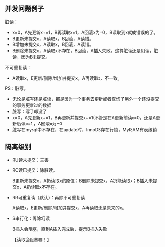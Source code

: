 ## 并发问题例子

脏读：
- x=0，A先更新x+=1，B再读取x=1，A回滚x为=0，B读取到x就成错误的了。
- B更新未提交x，A读取x，B回滚，A读错。
- B增加未提交x，A读取x，B回滚，A读错。
- B删除未提交x，A读取x不存在，B回滚，A插入失败。这算脏读还是幻读，脏读，因为B未提交。

不可重复读：
- A读取x，B更新/删除/增加并提交x，A再读取x，不一致。


PS：脏写。
- 无论是脏写还是脏读，都是因为一个事务去更新或者查询了另外一个还没提交的事务更新过的数据
- 脏写：写了却没了
- x=0，A先更新x+=1，B再更新并提交x+=1(不管是在A更新前读x=0，还是A更新后读x=1)，A回滚x为=0
- 脏写在mysql中不存在，在update时，InnoDB存在行锁，MyISAM有表级锁

## 隔离级别

- RU读未提交：三害
- RC读已提交：除脏读。
    
    B更新未提交x，A扔读取x的原值；B删除未提交x，A扔能读取x；B插入未提交x，A扔读取x不存在。
- RR可重复读（默认）：再除不可重复读
    
    A读取x，B更新/删除/增加并提交x，A再读取还是原来的x。
- S串行化：再除幻读

    B插入会阻塞，直到A插入完成后，提示B插入失败 

    【读取会阻塞嘛！】